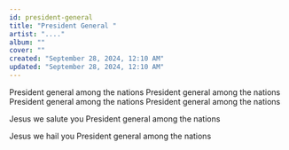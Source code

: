```yaml
---
id: president-general
title: "President General "
artist: "...."
album: ""
cover: ""
created: "September 28, 2024, 12:10 AM"
updated: "September 28, 2024, 12:10 AM"
---
```


President general among the nations 
President general among the nations 
President general among the nations 
President general among the nations 

Jesus we salute you
President general among the nations 

Jesus we hail you
President general among the nations 